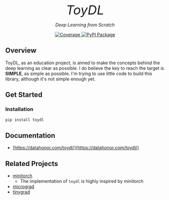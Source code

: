 <p align="center" style="font-size:40px; margin:0px 10px 0px 10px">
    <em>ToyDL</em>
</p>
<p align="center">
    <em>Deep Learning from Scratch</em>
</p>

<p align="center">
<a href="https://codecov.io/gh/shenxiangzhuang/toydl" target="_blank">
    <img src="https://codecov.io/gh/shenxiangzhuang/toydl/branch/master/graph/badge.svg" alt="Coverage">
</a>
<a href="https://pypi.org/project/toydl" target="_blank">
    <img src="https://badge.fury.io/py/toydl.svg" alt="PyPI Package">
</a>
</p>


## Overview

ToyDL, as an education project, is aimed to make the
concepts behind the deep learning as clear as possible.
I do believe the key to reach the target is **SIMPLE**, as simple as possible.
I'm trying to use little code to build this library, although it's not simple enough yet.

## Get Started

### Installation
```bash
pip install toydl
```

## Documentation
- [https://datahonor.com/toydl/](https://datahonor.com/toydl/)


## Related Projects
- [minitorch](https://github.com/minitorch/minitorch)
  - The implementation of `toydl` is highly inspired by minitorch
- [micrograd](https://github.com/karpathy/micrograd)
- [tinygrad](https://github.com/tinygrad/tinygrad)
